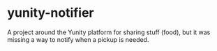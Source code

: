 # yunity-notifier
A project around the Yunity platform for sharing stuff (food), but it was missing a way to notify when a pickup is needed.
